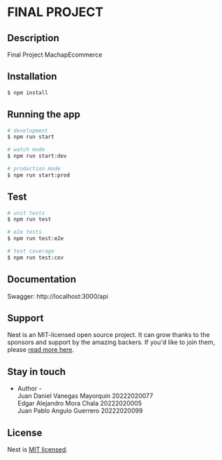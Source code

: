 # FINAL PROJECT
## Description
Final Project MachapEcommerce

## Installation

```bash
$ npm install
```

## Running the app

```bash
# development
$ npm run start

# watch mode
$ npm run start:dev

# production mode
$ npm run start:prod
```

## Test

```bash
# unit tests
$ npm run test

# e2e tests
$ npm run test:e2e

# test coverage
$ npm run test:cov
```
## Documentation

Swagger: http://localhost:3000/api

## Support

Nest is an MIT-licensed open source project. It can grow thanks to the sponsors and support by the amazing backers. If you'd like to join them, please [read more here](https://docs.nestjs.com/support).

## Stay in touch

- Author -<br>
  Juan Daniel Vanegas Mayorquin 20222020077<br>
  Edgar Alejandro Mora Chala 20222020005<br>
  Juan Pablo Angulo Guerrero 20222020099<br>

## License

Nest is [MIT licensed](LICENSE).

